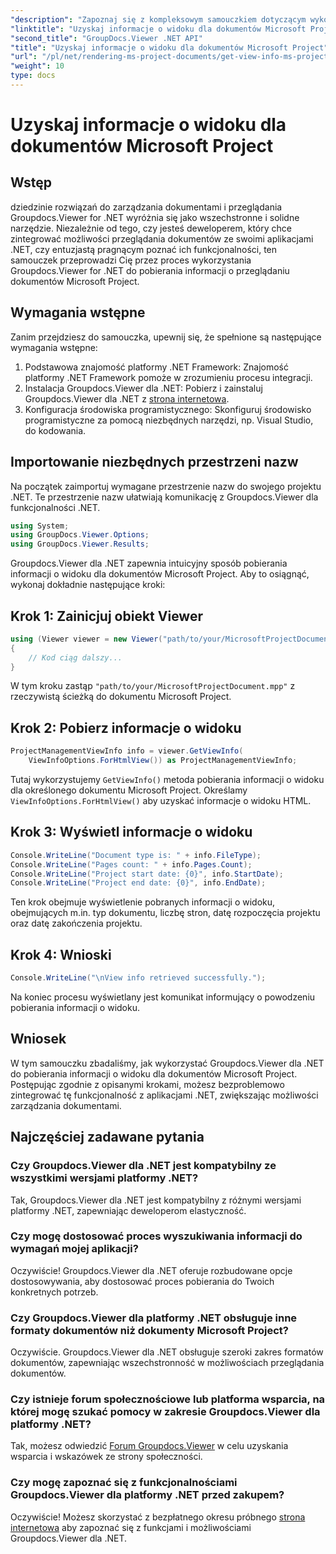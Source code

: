 ```yaml
---
"description": "Zapoznaj się z kompleksowym samouczkiem dotyczącym wykorzystania Groupdocs.Viewer dla platformy .NET w celu łatwego pobierania informacji o widoku dokumentów programu Microsoft Project."
"linktitle": "Uzyskaj informacje o widoku dla dokumentów Microsoft Project"
"second_title": "GroupDocs.Viewer .NET API"
"title": "Uzyskaj informacje o widoku dla dokumentów Microsoft Project"
"url": "/pl/net/rendering-ms-project-documents/get-view-info-ms-project/"
"weight": 10
type: docs
---
```

# Uzyskaj informacje o widoku dla dokumentów Microsoft Project

## Wstęp
dziedzinie rozwiązań do zarządzania dokumentami i przeglądania Groupdocs.Viewer for .NET wyróżnia się jako wszechstronne i solidne narzędzie. Niezależnie od tego, czy jesteś deweloperem, który chce zintegrować możliwości przeglądania dokumentów ze swoimi aplikacjami .NET, czy entuzjastą pragnącym poznać ich funkcjonalności, ten samouczek przeprowadzi Cię przez proces wykorzystania Groupdocs.Viewer for .NET do pobierania informacji o przeglądaniu dokumentów Microsoft Project.
## Wymagania wstępne
Zanim przejdziesz do samouczka, upewnij się, że spełnione są następujące wymagania wstępne:
1. Podstawowa znajomość platformy .NET Framework: Znajomość platformy .NET Framework pomoże w zrozumieniu procesu integracji.
2. Instalacja Groupdocs.Viewer dla .NET: Pobierz i zainstaluj Groupdocs.Viewer dla .NET z [strona internetowa](https://releases.groupdocs.com/viewer/net/).
3. Konfiguracja środowiska programistycznego: Skonfiguruj środowisko programistyczne za pomocą niezbędnych narzędzi, np. Visual Studio, do kodowania.

## Importowanie niezbędnych przestrzeni nazw
Na początek zaimportuj wymagane przestrzenie nazw do swojego projektu .NET. Te przestrzenie nazw ułatwiają komunikację z Groupdocs.Viewer dla funkcjonalności .NET.

```csharp
using System;
using GroupDocs.Viewer.Options;
using GroupDocs.Viewer.Results;
```

Groupdocs.Viewer dla .NET zapewnia intuicyjny sposób pobierania informacji o widoku dla dokumentów Microsoft Project. Aby to osiągnąć, wykonaj dokładnie następujące kroki:
## Krok 1: Zainicjuj obiekt Viewer
```csharp
using (Viewer viewer = new Viewer("path/to/your/MicrosoftProjectDocument.mpp"))
{
    // Kod ciąg dalszy...
}
```
W tym kroku zastąp `"path/to/your/MicrosoftProjectDocument.mpp"` z rzeczywistą ścieżką do dokumentu Microsoft Project.
## Krok 2: Pobierz informacje o widoku
```csharp
ProjectManagementViewInfo info = viewer.GetViewInfo(
    ViewInfoOptions.ForHtmlView()) as ProjectManagementViewInfo;
```
Tutaj wykorzystujemy `GetViewInfo()` metoda pobierania informacji o widoku dla określonego dokumentu Microsoft Project. Określamy `ViewInfoOptions.ForHtmlView()` aby uzyskać informacje o widoku HTML.
## Krok 3: Wyświetl informacje o widoku
```csharp
Console.WriteLine("Document type is: " + info.FileType);
Console.WriteLine("Pages count: " + info.Pages.Count);
Console.WriteLine("Project start date: {0}", info.StartDate);
Console.WriteLine("Project end date: {0}", info.EndDate);
```
Ten krok obejmuje wyświetlenie pobranych informacji o widoku, obejmujących m.in. typ dokumentu, liczbę stron, datę rozpoczęcia projektu oraz datę zakończenia projektu.
## Krok 4: Wnioski
```csharp
Console.WriteLine("\nView info retrieved successfully.");
```
Na koniec procesu wyświetlany jest komunikat informujący o powodzeniu pobierania informacji o widoku.

## Wniosek
W tym samouczku zbadaliśmy, jak wykorzystać Groupdocs.Viewer dla .NET do pobierania informacji o widoku dla dokumentów Microsoft Project. Postępując zgodnie z opisanymi krokami, możesz bezproblemowo zintegrować tę funkcjonalność z aplikacjami .NET, zwiększając możliwości zarządzania dokumentami.
## Najczęściej zadawane pytania

### Czy Groupdocs.Viewer dla .NET jest kompatybilny ze wszystkimi wersjami platformy .NET?

Tak, Groupdocs.Viewer dla .NET jest kompatybilny z różnymi wersjami platformy .NET, zapewniając deweloperom elastyczność.

### Czy mogę dostosować proces wyszukiwania informacji do wymagań mojej aplikacji?

Oczywiście! Groupdocs.Viewer dla .NET oferuje rozbudowane opcje dostosowywania, aby dostosować proces pobierania do Twoich konkretnych potrzeb.

### Czy Groupdocs.Viewer dla platformy .NET obsługuje inne formaty dokumentów niż dokumenty Microsoft Project?

Oczywiście. Groupdocs.Viewer dla .NET obsługuje szeroki zakres formatów dokumentów, zapewniając wszechstronność w możliwościach przeglądania dokumentów.

### Czy istnieje forum społecznościowe lub platforma wsparcia, na której mogę szukać pomocy w zakresie Groupdocs.Viewer dla platformy .NET?

Tak, możesz odwiedzić [Forum Groupdocs.Viewer](https://forum.groupdocs.com/c/viewer/9) w celu uzyskania wsparcia i wskazówek ze strony społeczności.

### Czy mogę zapoznać się z funkcjonalnościami Groupdocs.Viewer dla platformy .NET przed zakupem?

Oczywiście! Możesz skorzystać z bezpłatnego okresu próbnego [strona internetowa](https://releases.groupdocs.com/) aby zapoznać się z funkcjami i możliwościami Groupdocs.Viewer dla .NET.